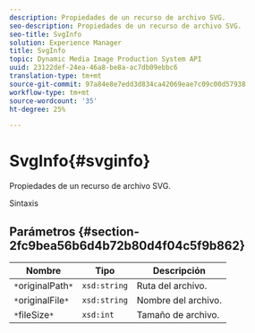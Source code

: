 ```yaml
---
description: Propiedades de un recurso de archivo SVG.
seo-description: Propiedades de un recurso de archivo SVG.
seo-title: SvgInfo
solution: Experience Manager
title: SvgInfo
topic: Dynamic Media Image Production System API
uuid: 23122def-24ea-46a8-be8a-ac7db09ebbc6
translation-type: tm+mt
source-git-commit: 97a84e8e7edd3d834ca42069eae7c09c00d57938
workflow-type: tm+mt
source-wordcount: '35'
ht-degree: 25%

---
```



# SvgInfo{#svginfo}

Propiedades de un recurso de archivo SVG.

Sintaxis

## Parámetros {#section-2fc9bea56b6d4b72b80d4f04c5f9b862}

| Nombre | Tipo | Descripción |
|---|---|---|
| `*`originalPath`*` | `xsd:string` | Ruta del archivo. |
| `*`originalFile`*` | `xsd:string` | Nombre del archivo. |
| `*`fileSize`*` | `xsd:int` | Tamaño de archivo. |

